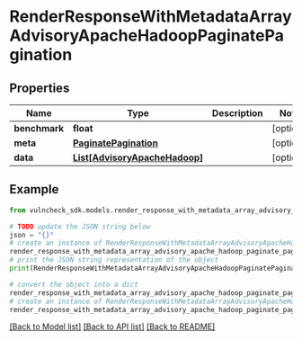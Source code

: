 # RenderResponseWithMetadataArrayAdvisoryApacheHadoopPaginatePagination


## Properties

Name | Type | Description | Notes
------------ | ------------- | ------------- | -------------
**benchmark** | **float** |  | [optional] 
**meta** | [**PaginatePagination**](PaginatePagination.md) |  | [optional] 
**data** | [**List[AdvisoryApacheHadoop]**](AdvisoryApacheHadoop.md) |  | [optional] 

## Example

```python
from vulncheck_sdk.models.render_response_with_metadata_array_advisory_apache_hadoop_paginate_pagination import RenderResponseWithMetadataArrayAdvisoryApacheHadoopPaginatePagination

# TODO update the JSON string below
json = "{}"
# create an instance of RenderResponseWithMetadataArrayAdvisoryApacheHadoopPaginatePagination from a JSON string
render_response_with_metadata_array_advisory_apache_hadoop_paginate_pagination_instance = RenderResponseWithMetadataArrayAdvisoryApacheHadoopPaginatePagination.from_json(json)
# print the JSON string representation of the object
print(RenderResponseWithMetadataArrayAdvisoryApacheHadoopPaginatePagination.to_json())

# convert the object into a dict
render_response_with_metadata_array_advisory_apache_hadoop_paginate_pagination_dict = render_response_with_metadata_array_advisory_apache_hadoop_paginate_pagination_instance.to_dict()
# create an instance of RenderResponseWithMetadataArrayAdvisoryApacheHadoopPaginatePagination from a dict
render_response_with_metadata_array_advisory_apache_hadoop_paginate_pagination_from_dict = RenderResponseWithMetadataArrayAdvisoryApacheHadoopPaginatePagination.from_dict(render_response_with_metadata_array_advisory_apache_hadoop_paginate_pagination_dict)
```
[[Back to Model list]](../README.md#documentation-for-models) [[Back to API list]](../README.md#documentation-for-api-endpoints) [[Back to README]](../README.md)


